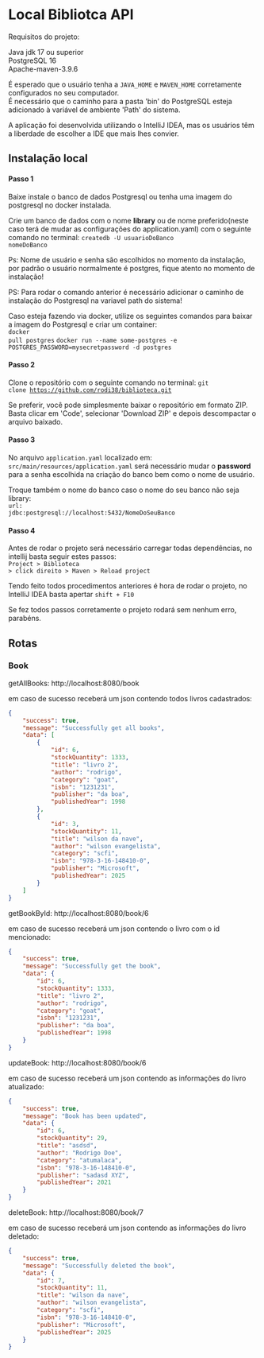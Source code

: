 <h1>Local Bibliotca API</h1>

Requisitos do projeto: 


Java jdk 17 ou superior <br>
PostgreSQL 16  <br>
Apache-maven-3.9.6 <br>

É esperado que o usuário tenha a <code>JAVA_HOME</code> e <code>MAVEN_HOME</code> corretamente configurados no seu computador. <br>
É necessário que o caminho para a pasta 'bin' do PostgreSQL esteja adicionado à variável de ambiente 'Path' do sistema.

A aplicação foi desenvolvida utilizando o IntelliJ IDEA, mas os usuários têm a liberdade de escolher a IDE que mais lhes convier.

<h2>Instalação local</h2>

<h4>Passo 1</h4>
Baixe instale o banco de dados Postgresql ou tenha uma imagem do postgresql no docker instalada.

Crie um banco de dados com o nome <b>library</b> ou de nome preferido(neste caso terá de mudar as configurações do application.yaml) com o seguinte comando no terminal:
<code>createdb -U usuarioDoBanco nomeDoBanco</code>

Ps: Nome de usuário e senha são escolhidos no momento da instalação, por padrão o usuário normalmente é postgres, fique atento no momento de instalação!

PS: Para rodar o comando anterior é necessário adicionar o caminho de instalação do Postgresql na variavel path do sistema!


Caso esteja fazendo via docker, utilize os seguintes comandos para baixar a imagem do Postgresql e criar um container: <br>
<code>docker pull postgres</code>  <code>docker run --name some-postgres -e POSTGRES_PASSWORD=mysecretpassword -d postgres</code>

<h4>Passo 2</h4>

Clone o repositório com o seguinte comando no terminal: <code>git clone https://github.com/rodi38/biblioteca.git </code>

Se preferir, você pode simplesmente baixar o repositório em formato ZIP. Basta clicar em 'Code', selecionar 'Download ZIP' e depois descompactar o arquivo baixado.


<h4>Passo 3</h4>

No arquivo <code>application.yaml</code> localizado em: <code>src/main/resources/application.yaml</code> será necessário mudar o <b>password</b> para a senha escolhida na criação do banco bem como o nome de usuário. <br>

Troque também o nome do banco caso o nome do seu banco não seja library: <br> <code>url: jdbc:postgresql://localhost:5432/NomeDoSeuBanco</code>

<h4>Passo 4</h4>

Antes de rodar o projeto será necessário carregar todas dependências, no intellij basta seguir estes passos: <br><code>Project > Biblioteca > click direito > Maven > Reload project</code> <br>

Tendo feito todos procedimentos anteriores é hora de rodar o projeto, no IntelliJ IDEA basta apertar <code>shift + F10 </code>

Se fez todos passos corretamente o projeto rodará sem nenhum erro, parabéns.


<h2>Rotas</h2>

<h3>Book</h3>

getAllBooks: http://localhost:8080/book

em caso de sucesso receberá um json contendo todos livros cadastrados: 
```json
{
    "success": true,
    "message": "Successfully get all books",
    "data": [
        {
            "id": 6,
            "stockQuantity": 1333,
            "title": "livro 2",
            "author": "rodrigo",
            "category": "goat",
            "isbn": "1231231",
            "publisher": "da boa",
            "publishedYear": 1998
        },
        {
            "id": 3,
            "stockQuantity": 11,
            "title": "wilson da nave",
            "author": "wilson evangelista",
            "category": "scfi",
            "isbn": "978-3-16-148410-0",
            "publisher": "Microsoft",
            "publishedYear": 2025
        }
    ]
}
```

getBookById: http://localhost:8080/book/6

em caso de sucesso receberá um json contendo o livro com o id mencionado: 

```json
{
    "success": true,
    "message": "Successfully get the book",
    "data": {
        "id": 6,
        "stockQuantity": 1333,
        "title": "livro 2",
        "author": "rodrigo",
        "category": "goat",
        "isbn": "1231231",
        "publisher": "da boa",
        "publishedYear": 1998
    }
}
```

updateBook:  http://localhost:8080/book/6

em caso de sucesso receberá um json contendo as informações do livro atualizado: 

```json
{
    "success": true,
    "message": "Book has been updated",
    "data": {
        "id": 6,
        "stockQuantity": 29,
        "title": "asdsd",
        "author": "Rodrigo Doe",
        "category": "atumalaca",
        "isbn": "978-3-16-148410-0",
        "publisher": "sadasd XYZ",
        "publishedYear": 2021
    }
}
```

deleteBook:  http://localhost:8080/book/7

em caso de sucesso receberá um json contendo as informações do livro deletado: 

```json
{
    "success": true,
    "message": "Successfully deleted the book",
    "data": {
        "id": 7,
        "stockQuantity": 11,
        "title": "wilson da nave",
        "author": "wilson evangelista",
        "category": "scfi",
        "isbn": "978-3-16-148410-0",
        "publisher": "Microsoft",
        "publishedYear": 2025
    }
}
```
